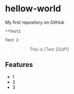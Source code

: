 # hellow-world
My first repository on GitHub
```
**Test1
```
```
Test 2
````
>>This is [Test 2][df1]
## Features
- 1
- 2
- 3

